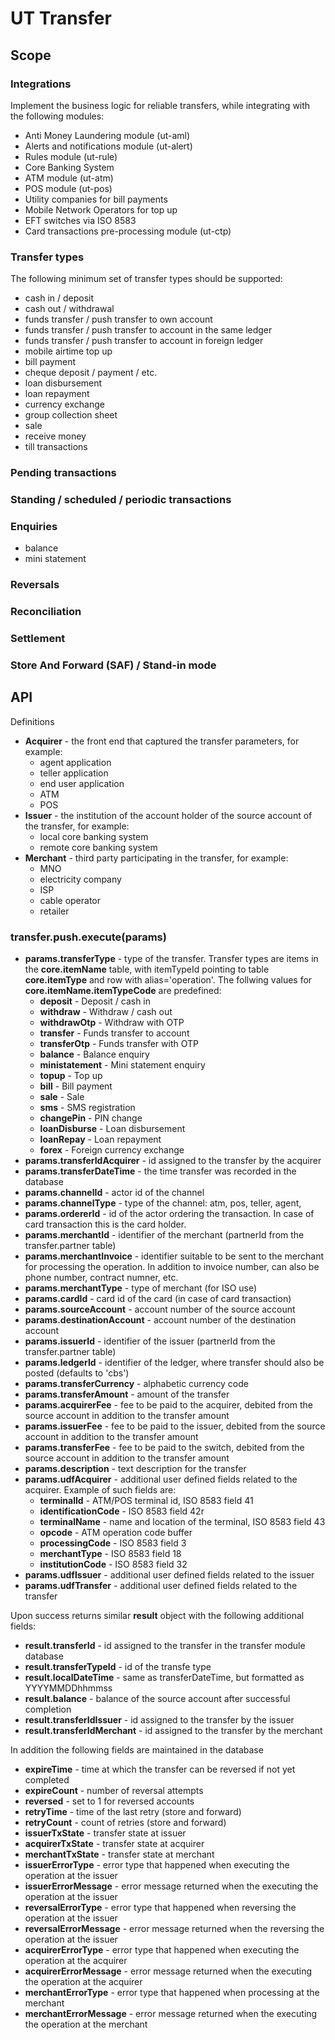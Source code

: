 # UT Transfer

## Scope

### Integrations

Implement the business logic for reliable transfers, while integrating with the following modules:

* Anti Money Laundering module (ut-aml)
* Alerts and notifications module (ut-alert)
* Rules module (ut-rule)
* Core Banking System
* ATM module (ut-atm)
* POS module (ut-pos)
* Utility companies for bill payments
* Mobile Network Operators for top up
* EFT switches via ISO 8583
* Card transactions pre-processing module (ut-ctp)

### Transfer types

The following minimum set of transfer types should be supported:

* cash in / deposit
* cash out / withdrawal
* funds transfer / push transfer to own account
* funds transfer / push transfer to account in the same ledger
* funds transfer / push transfer to account in foreign ledger
* mobile airtime top up
* bill payment
* cheque deposit / payment / etc.
* loan disbursement
* loan repayment
* currency exchange
* group collection sheet
* sale
* receive money
* till transactions

### Pending transactions

### Standing / scheduled / periodic transactions

### Enquiries

* balance
* mini statement

### Reversals

### Reconciliation

### Settlement

### Store And Forward (SAF) / Stand-in mode

## API

Definitions

* **Acquirer** - the front end that captured the transfer parameters, for example:
  * agent application
  * teller application
  * end user application
  * ATM
  * POS
* **Issuer** - the institution of the account holder of the source account of the transfer, for example:
  * local core banking system
  * remote core banking system
* **Merchant** - third party participating in the transfer, for example:
  * MNO
  * electricity company
  * ISP
  * cable operator
  * retailer

### transfer.push.execute(params)

* **params.transferType** - type of the transfer. Transfer types are items in the **core.itemName** table, with itemTypeId pointing to table **core.itemType** and row with alias='operation'. The follwing values for **core.itemName.itemTypeCode** are predefined:
  * **deposit** - Deposit / cash in
  * **withdraw** - Withdraw / cash out
  * **withdrawOtp** - Withdraw with OTP
  * **transfer** - Funds transfer to account
  * **transferOtp** - Funds transfer with OTP
  * **balance** - Balance enquiry
  * **ministatement** - Mini statement enquiry
  * **topup** - Top up
  * **bill** - Bill payment
  * **sale** - Sale
  * **sms** - SMS registration
  * **changePin** - PIN change
  * **loanDisburse** - Loan disbursement
  * **loanRepay** - Loan repayment
  * **forex** - Foreign currency exchange
* **params.transferIdAcquirer** - id assigned to the transfer by the acquirer
* **params.transferDateTime** - the time transfer was recorded in the database
* **params.channelId** - actor id of the channel
* **params.channelType** - type of the channel: atm, pos, teller, agent,
* **params.ordererId** - id of the actor ordering the transaction. In case of card transaction this is the card holder.
* **params.merchantId** - identifier of the merchant (partnerId from the transfer.partner table)
* **params.merchantInvoice** - identifier suitable to be sent to the merchant for processing the operation. In addition to invoice number, can also be phone number, contract numner, etc.
* **params.merchantType** - type of merchant (for ISO use)
* **params.cardId** - card id of the card (in case of card transaction)
* **params.sourceAccount** - account number of the source account
* **params.destinationAccount** - account number of the destination account
* **params.issuerId** - identifier of the issuer (partnerId from the transfer.partner table)
* **params.ledgerId** - identifier of the ledger, where transfer should also be posted (defaults to 'cbs')
* **params.transferCurrency** - alphabetic currency code
* **params.transferAmount** - amount of the transfer
* **params.acquirerFee** - fee to be paid to the acquirer, debited from the source account in addition to the transfer amount
* **params.issuerFee** - fee to be paid to the issuer, debited from the source account in addition to the transfer amount
* **params.transferFee** - fee to be paid to the switch, debited from the source account in addition to the transfer amount
* **params.description** - text description for the transfer
* **params.udfAcquirer** - additional user defined fields related to the acquirer. Example of such fields are:
    * **terminalId** - ATM/POS terminal id, ISO 8583 field 41
    * **identificationCode** - ISO 8583 field 42r
    * **terminalName** - name and location of the terminal, ISO 8583 field 43
    * **opcode** - ATM operation code buffer
    * **processingCode** - ISO 8583 field 3
    * **merchantType** - ISO 8583 field 18
    * **institutionCode** - ISO 8583 field 32
* **params.udfIssuer** - additional user defined fields related to the issuer
* **params.udfTransfer** - additional user defined fields related to the transfer

Upon success returns similar **result** object with the following additional fields:

* **result.transferId** - id assigned to the transfer in the transfer module database
* **result.transferTypeId** - id of the transfe type
* **result.localDateTime** - same as transferDateTime, but formatted as YYYYMMDDhhmmss
* **result.balance** - balance of the source account after successful completion
* **result.transferIdIssuer** - id assigned to the transfer by the issuer
* **result.transferIdMerchant** - id assigned to the transfer by the merchant

In addition the following fields are maintained in the database

* **expireTime** - time at which the transfer can be reversed if not yet completed
* **expireCount** - number of reversal attempts
* **reversed** - set to 1 for reversed accounts
* **retryTime** - time of the last retry (store and forward)
* **retryCount** - count of retries (store and forward)
* **issuerTxState** - transfer state at issuer
* **acquirerTxState** - transfer state at acquirer
* **merchantTxState** - transfer state at merchant
* **issuerErrorType** - error type that happened when executing the operation at the issuer
* **issuerErrorMessage** - error message returned when the executing the operation at the issuer
* **reversalErrorType** - error type that happened when reversing the operation at the issuer
* **reversalErrorMessage** - error message returned when the reversing the operation at the issuer
* **acquirerErrorType** - error type that happened when executing the operation at the acquirer
* **acquirerErrorMessage** - error message returned when the executing the operation at the acquirer
* **merchantErrorType** - error type that happened when processing at the merchant
* **merchantErrorMessage** - error message returned when the executing the operation at the merchant
